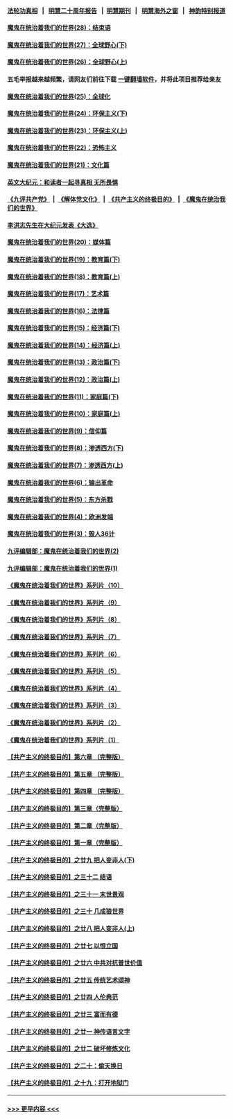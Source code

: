 #### [法轮功真相](https://github.com/gfw-breaker/truth/blob/master/README.md?t=0) &nbsp;&nbsp;|&nbsp;&nbsp; [明慧二十周年报告](https://github.com/gfw-breaker/mh-reports/blob/master/README.md?t=0) &nbsp;&nbsp;|&nbsp;&nbsp;[明慧期刊](https://github.com/gfw-breaker/mh-qikan) &nbsp;&nbsp;|&nbsp;&nbsp; [明慧海外之窗](https://github.com/gfw-breaker/mh-news/blob/master/README.md?t=0) &nbsp;&nbsp;|&nbsp;&nbsp; [神韵特别报道](https://github.com/gfw-breaker/mh-news/blob/master/shenyun.md?t=0)
#### [魔鬼在统治着我们的世界(28)：结束语](../pages/nsc422/n10936246.md?t=06181601) 
#### [魔鬼在统治着我们的世界(27)：全球野心(下)](../pages/nsc422/n10928319.md?t=06181601) 
#### [魔鬼在统治着我们的世界(26)：全球野心(上)](../pages/nsc422/n10900318.md?t=06181601) 
#### 五毛举报越来越频繁，请网友们前往下载 [一键翻墙软件](https://github.com/gfw-breaker/ssr-accounts)，并将此项目推荐给亲友
#### [魔鬼在统治着我们的世界(25)：全球化](../pages/nsc422/n10788205.md?t=06181601) 
#### [魔鬼在统治着我们的世界(24)：环保主义(下)](../pages/nsc422/n10695307.md?t=06181601) 
#### [魔鬼在统治着我们的世界(23)：环保主义(上)](../pages/nsc422/n10688613.md?t=06181601) 
#### [魔鬼在统治着我们的世界(22)：恐怖主义](../pages/nsc422/n10614727.md?t=06181601) 
#### [魔鬼在统治着我们的世界(21)：文化篇](../pages/nsc422/n10597706.md?t=06181601) 
#### [英文大纪元：和读者一起寻真相 无所畏惧](../pages/nsc422/n12542027.md?t=06181601) 
#### [《九评共产党》](https://github.com/begood0513/9ping.md/blob/master/README.md) &nbsp;|&nbsp; [《解体党文化》](../../../../jtdwh.md/blob/master/README.md)  &nbsp;|&nbsp; [《共产主义的终极目的》](../../../../gczydzjmd.md/blob/master/README.md) &nbsp;|&nbsp; [《魔鬼在统治我们的世界》](../../../../mgztzwmdsj.md/blob/master/README.md) 
#### [李洪志先生在大纪元发表《大选》](../pages/nsc422/n12534746.md?t=06181601) 
#### [魔鬼在统治着我们的世界(20)：媒体篇](../pages/nsc422/n10586579.md?t=06181601) 
#### [魔鬼在统治着我们的世界(19)：教育篇(下)](../pages/nsc422/n10564808.md?t=06181601) 
#### [魔鬼在统治着我们的世界(18)：教育篇(上)](../pages/nsc422/n10526970.md?t=06181601) 
#### [魔鬼在统治着我们的世界(17)：艺术篇](../pages/nsc422/n10499093.md?t=06181601) 
#### [魔鬼在统治着我们的世界(16)：法律篇](../pages/nsc422/n10485969.md?t=06181601) 
#### [魔鬼在统治着我们的世界(15)：经济篇(下)](../pages/nsc422/n10469975.md?t=06181601) 
#### [魔鬼在统治着我们的世界(14)：经济篇(上)](../pages/nsc422/n10457370.md?t=06181601) 
#### [魔鬼在统治着我们的世界(13)：政治篇(下)](../pages/nsc422/n10448270.md?t=06181601) 
#### [魔鬼在统治着我们的世界(12)：政治篇(上)](../pages/nsc422/n10444576.md?t=06181601) 
#### [魔鬼在统治着我们的世界(11)：家庭篇(下)](../pages/nsc422/n10440961.md?t=06181601) 
#### [魔鬼在统治着我们的世界(10)：家庭篇(上)](../pages/nsc422/n10435448.md?t=06181601) 
#### [魔鬼在统治着我们的世界(9)：信仰篇](../pages/nsc422/n10432159.md?t=06181601) 
#### [魔鬼在统治着我们的世界(8)：渗透西方(下)](../pages/nsc422/n10429603.md?t=06181601) 
#### [魔鬼在统治着我们的世界(7)：渗透西方(上)](../pages/nsc422/n10426013.md?t=06181601) 
#### [魔鬼在统治着我们的世界(6)：输出革命](../pages/nsc422/n10421536.md?t=06181601) 
#### [魔鬼在统治着我们的世界(5)：东方杀戮](../pages/nsc422/n10417707.md?t=06181601) 
#### [魔鬼在统治着我们的世界(4)：欧洲发端](../pages/nsc422/n10414890.md?t=06181601) 
#### [魔鬼在统治着我们的世界(3)：毁人36计](../pages/nsc422/n10411583.md?t=06181601) 
#### [九评编辑部：魔鬼在统治着我们的世界(2)](../pages/nsc422/n10410036.md?t=06181601) 
#### [九评编辑部：魔鬼在统治着我们的世界(1)](../pages/nsc422/n10406825.md?t=06181601) 
#### [《魔鬼在统治着我们的世界》系列片（10）](../pages/nsc422/n12292670.md?t=06181601) 
#### [《魔鬼在统治着我们的世界》系列片（9）](../pages/nsc422/n12290859.md?t=06181601) 
#### [《魔鬼在统治着我们的世界》系列片（8）](../pages/nsc422/n12287445.md?t=06181601) 
#### [《魔鬼在统治着我们的世界》系列片（7）](../pages/nsc422/n12283425.md?t=06181601) 
#### [《魔鬼在统治着我们的世界》系列片（6）](../pages/nsc422/n12282314.md?t=06181601) 
#### [《魔鬼在统治着我们的世界》系列片（5）](../pages/nsc422/n12281419.md?t=06181601) 
#### [《魔鬼在统治着我们的世界》系列片（4）](../pages/nsc422/n12274024.md?t=06181601) 
#### [《魔鬼在统治着我们的世界》系列片（3）](../pages/nsc422/n12271322.md?t=06181601) 
#### [《魔鬼在统治着我们的世界》系列片（2）](../pages/nsc422/n12269049.md?t=06181601) 
#### [《魔鬼在统治着我们的世界》系列片（1）](../pages/nsc422/n12267575.md?t=06181601) 
#### [【共产主义的终极目的】第六章 （完整版）](../pages/nsc422/n11428913.md?t=06181601) 
#### [【共产主义的终极目的】第五章 （完整版）](../pages/nsc422/n11428912.md?t=06181601) 
#### [【共产主义的终极目的】第四章 （完整版）](../pages/nsc422/n11428907.md?t=06181601) 
#### [【共产主义的终极目的】第三章（完整版）](../pages/nsc422/n11428848.md?t=06181601) 
#### [【共产主义的终极目的】第二章（完整版）](../pages/nsc422/n11428831.md?t=06181601) 
#### [【共产主义的终极目的】第一章（完整版）](../pages/nsc422/n11417651.md?t=06181601) 
#### [【共产主义的终极目的】之廿九 把人变非人(下)](../pages/nsc422/n11344140.md?t=06181601) 
#### [【共产主义的终极目的】之三十二 结语](../pages/nsc422/n11360535.md?t=06181601) 
#### [【共产主义的终极目的】之三十一 末世景观](../pages/nsc422/n11351129.md?t=06181601) 
#### [【共产主义的终极目的】之三十 几成狼世界](../pages/nsc422/n11348280.md?t=06181601) 
#### [【共产主义的终极目的】之廿八 把人变非人(上)](../pages/nsc422/n11340492.md?t=06181601) 
#### [【共产主义的终极目的】之廿七 以恨立国](../pages/nsc422/n11336944.md?t=06181601) 
#### [【共产主义的终极目的】之廿六 中共对抗普世价值](../pages/nsc422/n11324785.md?t=06181601) 
#### [【共产主义的终极目的】之廿五 传统艺术颂神](../pages/nsc422/n11296396.md?t=06181601) 
#### [【共产主义的终极目的】之廿四 人伦典范](../pages/nsc422/n11296397.md?t=06181601) 
#### [【共产主义的终极目的】之廿三 富而有德](../pages/nsc422/n11283598.md?t=06181601) 
#### [【共产主义的终极目的】之廿一 神传语言文字](../pages/nsc422/n11263265.md?t=06181601) 
#### [【共产主义的终极目的】之廿二 破坏修炼文化](../pages/nsc422/n11245728.md?t=06181601) 
#### [【共产主义的终极目的】之二十：偷天换日](../pages/nsc422/n11238846.md?t=06181601) 
#### [【共产主义的终极目的】之十九：打开地狱门](../pages/nsc422/n11206376.md?t=06181601) 

----
#### [ >>> 更早内容 <<< ](../indexes/nsc422-earlier.md)
